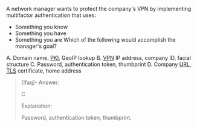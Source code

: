 
A network manager wants to protect the company's VPN by implementing multifactor authentication that uses: 
- Something you know 
- Something you have 
- Something you are 
Which of the following would accomplish the manager's goal?

A. Domain name, [PKI](../../../Glossary/PKI.md), GeoIP lookup 
B. [VPN](../../../Glossary/VPN.md) IP address, company ID, facial structure 
C. Password, authentication token, thumbprint 
D. Company [URL](../../../Glossary/URL.md), [TLS](../../../Glossary/TLS.md) certificate, home address

> [!faq]- Answer: 
> 
> C
> 
> Explanation: 
> 
> Password, authentication token, thumbprint.

